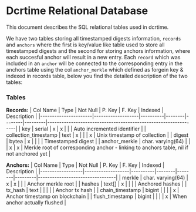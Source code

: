 # Dcrtime Relational Database

This document describes the SQL relational tables used in dcrtime.

We have two tables storing all timestamped digests information, `records` 
and `anchors` where the first is key/value like table used to store all 
timestamped digests and the second for storing anchors information, where each 
succesful anchor will result in a new entry. Each `record` which was included 
in an `anchor` will be connected to the corresponding entry in the anchors 
table using the col `anchor_merkle` which defined as forgein key & indexed in 
records table, below you find the detailed description of the two tables:


### Tables

**Records:**
| Col Name             | Type              | Not Null | P. Key | F. Key | Indexed | Description                                                    |
|----------------------|-------------------|----------|--------|--------|---------|----------------------------------------------------------------|
| key                  | serial            | x        | x      |        |         | Auto incremented  identifier                                   |
| collection_timestamp | text              | x        |        |        | x       | Unix timestamp of collection                                   |
| digest               | bytea             | x        |        |        |         | Timestamped digest                                             |
| anchor_merkle        | char. varying(64) |          |        | x      | x       | Merkle root of corresponding anchor - linking to anchors table, nil if not anchored yet |

**Anchors:**
| Col Name         | Type              | Not Null | P. Key | F. Key | Indexed | Description                     |
|------------------|-------------------|----------|--------|--------|---------|---------------------------------|
| merkle           | char. varying(64) | x        | x      |        |         | Anchor merkle root              |
| hashes           | text[]            | x        |        |        |         | Anchored hashes                 |
| tx_hash          | text              |          |        |        |         | Anchor tx hash                  |
| chain_timestamp  | bigint            |          |        |        | x       | Anchor timestamp on blockchain  |
| flush_timestamp  | bigint            |          |        |        | x       | When anchor actually  flushed   |

